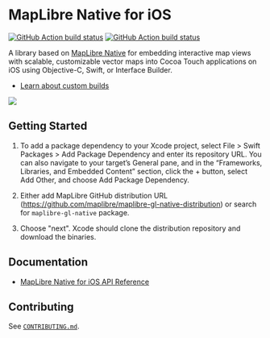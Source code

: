 # MapLibre Native for iOS

[![GitHub Action build status](https://github.com/maplibre/maplibre-gl-native/workflows/ios-ci/badge.svg)](https://github.com/maplibre/maplibre-gl-native/actions/workflows/ios-ci.yml) [![GitHub Action build status](https://github.com/maplibre/maplibre-gl-native/workflows/ios-release/badge.svg)](https://github.com/maplibre/maplibre-gl-native/actions/workflows/ios-release.yml)

A library based on [MapLibre Native](https://github.com/maplibre/maplibre-gl-native) for embedding interactive map views with scalable, customizable vector maps into Cocoa Touch applications on iOS using Objective-C, Swift, or Interface Builder.

* [Learn about custom builds](INSTALL.md)

![](docs/img/screenshot.png)

## Getting Started

1. To add a package dependency to your Xcode project, select File > Swift Packages > Add Package Dependency and enter its repository URL. You can also navigate to your target’s General pane, and in the “Frameworks, Libraries, and Embedded Content” section, click the + button, select Add Other, and choose Add Package Dependency.

2. Either add MapLibre GitHub distribution URL (https://github.com/maplibre/maplibre-gl-native-distribution) or search for `maplibre-gl-native` package.

3. Choose "next". Xcode should clone the distribution repository and download the binaries.

## Documentation

- [MapLibre Native for iOS API Reference](https://maplibre.org/maplibre-gl-native/ios/api/)

## Contributing

See [`CONTRIBUTING.md`](./CONTRIBUTING.md).

